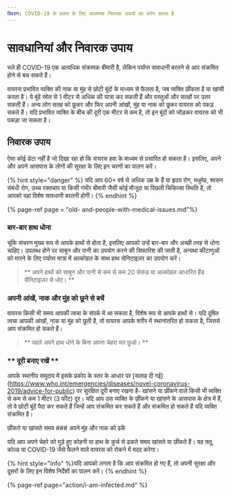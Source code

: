 ```yaml
---
विवरण: COVID-19 के प्रसार के लिए आवश्यक निवारक उपायों का वर्णन करता है
---
```


# सावधानियां और निवारक उपाय

भले ही COVID-19 एक अत्यधिक संक्रामक बीमारी है, लेकिन पर्याप्त सावधानी बरतने से आप संक्रमित होने से बच सकते हैं।

वायरस प्रभावित व्यक्ति की नाक या मुंह से छोटी बूंदों के माध्यम से फैलता है, जब व्यक्ति छींकता है या खांसी करता है। ये बूंदें स्रोत से 1 मीटर से अधिक की यात्रा कर सकती हैं और वस्तुओं और सतहों पर उतर सकती हैं। अन्य लोग सतह को छूकर और फिर अपनी आंखों, मुंह या नाक को छूकर वायरस को पकड़ सकते हैं। यदि प्रभावित व्यक्ति के बीच की दूरी एक मीटर से कम है, तो इन बूंदों को जोड़कर वायरस को भी पकड़ा जा सकता है।

## निवारक उपाय

ऐसा कोई डेटा नहीं है जो दिखा रहा हो कि वायरस हवा के माध्यम से प्रसारित हो सकता है। इसलिए, अपने और अपने आसपास के लोगों की सुरक्षा के लिए इन चरणों का पालन करें।

{% hint style="danger" %}
यदि आप 60+ वर्ष से अधिक उम्र के हैं या हृदय रोग, मधुमेह, श्वसन संबंधी रोग, उच्च रक्तचाप या किसी गंभीर बीमारी जैसी कोई मौजूदा या पिछली चिकित्सा स्थिति है, तो आपको यहां विशेष सावधानी बरतनी होगी।
{% endhint %}

{% page-ref page = "old- and-people-with-medical-issues.md"%}

### बार-बार हाथ धोना

चूंकि संचरण मुख्य रूप से आपके हाथों से होता है, इसलिए आपको उन्हें बार-बार और अच्छी तरह से धोना चाहिए। उपलब्ध होने पर साबुन और पानी का उपयोग करने की सिफारिश की जाती है, अन्यथा कीटाणुओं को मारने के लिए पर्याप्त मात्रा में अल्कोहल के साथ हाथ सेनिटाइज़र का उपयोग करें।

> ** अपने हाथों को साबुन और पानी से कम से कम 20 सेकंड या अल्कोहल आधारित हैंड सैनिटाइज़र से धोएं। **

### अपनी आंखें, नाक और मुंह को छूने से बचें

वायरस किसी भी समय आपकी त्वचा के संपर्क में आ सकता है, विशेष रूप से आपके हाथों से। यदि दूषित त्वचा आपकी आंखों, नाक या मुंह को छूती है, तो वायरस आपके शरीर में स्थानांतरित हो सकता है, जिससे आप संक्रमित हो सकते हैं।

> ** पहले अपने हाथ धोने के बिना अपना चेहरा मत छुओ। **

### ** दूरी बनाए रखें **

आपके स्थानीय समुदाय में इसके प्रकोप के स्तर के आधार पर [सलाह दी गई] (https://www.who.int/emergencies/diseases/novel-coronavirus-2019/advice-for-public) पर सुरक्षित दूरी बनाए रखना है- खांसने या छींकने वाले किसी भी व्यक्ति से कम से कम 1 मीटर (3 फीट) दूर। यदि आप उस व्यक्ति के छींकने या खांसने के आसपास के क्षेत्र में हैं, तो वे छोटी बूंदें पैदा कर सकते हैं जिन्हें आप संक्रमित कर सकते हैं और संक्रमित हो सकते हैं यदि व्यक्ति संक्रमित है।

छींकते या खांसते समय ### अपने मुंह और नाक को ढकें

यदि आप अपने चेहरे को मुड़े हुए कोहनी या हाथ के कुर्च से ढकते समय खांसते या छींकते हैं। यह फ़्लू, कोल्ड या COVID-19 जैसे फैलने वाले वायरस को रोकने में मदद करेगा।

{% hint style="info" %}यदि आपको लगता है कि आप संक्रमित हो गए हैं, तो अपनी सुरक्षा और दूसरों के लिए इन विशेष निर्देशों का पालन करें।
{% endhint %}

{% page-ref page="action/i-am-infected.md" %}
